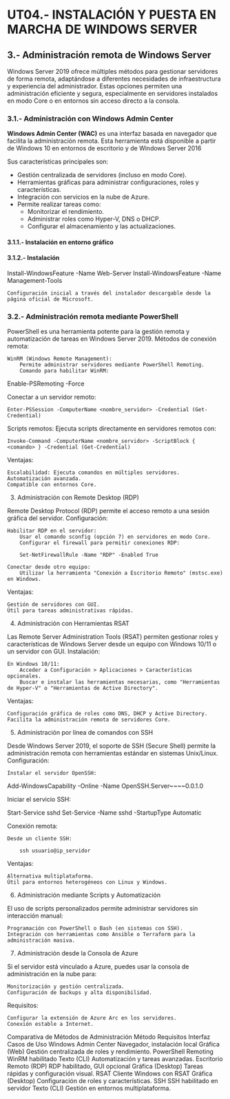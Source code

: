 # UT04.- INSTALACIÓN Y PUESTA EN MARCHA DE WINDOWS SERVER


## 3.- Administración remota de Windows Server

Windows Server 2019 ofrece múltiples métodos para gestionar servidores de forma remota, adaptándose a diferentes necesidades de infraestructura y experiencia del administrador. Estas opciones permiten una administración eficiente y segura, especialmente en servidores instalados en modo Core o en entornos sin acceso directo a la consola.

### 3.1.- Administración con Windows Admin Center

**Windows Admin Center (WAC)** es una interfaz basada en navegador que facilita la administración remota. Esta herramienta está disponible a partir de Windows 10 en entornos de escritorio y de Windows Server 2016

Sus características principales son:

- Gestión centralizada de servidores (incluso en modo Core).
- Herramientas gráficas para administrar configuraciones, roles y características.
- Integración con servicios en la nube de Azure.
- Permite realizar tareas como:
    - Monitorizar el rendimiento.
    - Administrar roles como Hyper-V, DNS o DHCP.
    - Configurar el almacenamiento y las actualizaciones.


#### 3.1.1.- Instalación en entorno gráfico


#### 3.1.2.- Instalación 

Install-WindowsFeature -Name Web-Server
Install-WindowsFeature -Name Management-Tools

    Configuración inicial a través del instalador descargable desde la página oficial de Microsoft.

### 3.2.- Administración remota mediante PowerShell

PowerShell es una herramienta potente para la gestión remota y automatización de tareas en Windows Server 2019.
Métodos de conexión remota:

    WinRM (Windows Remote Management):
        Permite administrar servidores mediante PowerShell Remoting.
        Comando para habilitar WinRM:

Enable-PSRemoting -Force

Conectar a un servidor remoto:

    Enter-PSSession -ComputerName <nombre_servidor> -Credential (Get-Credential)

Scripts remotos: Ejecuta scripts directamente en servidores remotos con:

    Invoke-Command -ComputerName <nombre_servidor> -ScriptBlock { <comando> } -Credential (Get-Credential)

Ventajas:

    Escalabilidad: Ejecuta comandos en múltiples servidores.
    Automatización avanzada.
    Compatible con entornos Core.

3. Administración con Remote Desktop (RDP)

Remote Desktop Protocol (RDP) permite el acceso remoto a una sesión gráfica del servidor.
Configuración:

    Habilitar RDP en el servidor:
        Usar el comando sconfig (opción 7) en servidores en modo Core.
        Configurar el firewall para permitir conexiones RDP:

        Set-NetFirewallRule -Name "RDP" -Enabled True

    Conectar desde otro equipo:
        Utilizar la herramienta "Conexión a Escritorio Remoto" (mstsc.exe) en Windows.

Ventajas:

    Gestión de servidores con GUI.
    Útil para tareas administrativas rápidas.

4. Administración con Herramientas RSAT

Las Remote Server Administration Tools (RSAT) permiten gestionar roles y características de Windows Server desde un equipo con Windows 10/11 o un servidor con GUI.
Instalación:

    En Windows 10/11:
        Acceder a Configuración > Aplicaciones > Características opcionales.
        Buscar e instalar las herramientas necesarias, como "Herramientas de Hyper-V" o "Herramientas de Active Directory".

Ventajas:

    Configuración gráfica de roles como DNS, DHCP y Active Directory.
    Facilita la administración remota de servidores Core.

5. Administración por línea de comandos con SSH

Desde Windows Server 2019, el soporte de SSH (Secure Shell) permite la administración remota con herramientas estándar en sistemas Unix/Linux.
Configuración:

    Instalar el servidor OpenSSH:

Add-WindowsCapability -Online -Name OpenSSH.Server~~~~0.0.1.0

Iniciar el servicio SSH:

Start-Service sshd
Set-Service -Name sshd -StartupType Automatic

Conexión remota:

    Desde un cliente SSH:

        ssh usuario@ip_servidor

Ventajas:

    Alternativa multiplataforma.
    Útil para entornos heterogéneos con Linux y Windows.

6. Administración mediante Scripts y Automatización

El uso de scripts personalizados permite administrar servidores sin interacción manual:

    Programación con PowerShell o Bash (en sistemas con SSH).
    Integración con herramientas como Ansible o Terraform para la administración masiva.

7. Administración desde la Consola de Azure

Si el servidor está vinculado a Azure, puedes usar la consola de administración en la nube para:

    Monitorización y gestión centralizada.
    Configuración de backups y alta disponibilidad.

Requisitos:

    Configurar la extensión de Azure Arc en los servidores.
    Conexión estable a Internet.

Comparativa de Métodos de Administración
Método	Requisitos	Interfaz	Casos de Uso
Windows Admin Center	Navegador, instalación local	Gráfica (Web)	Gestión centralizada de roles y rendimiento.
PowerShell Remoting	WinRM habilitado	Texto (CLI)	Automatización y tareas avanzadas.
Escritorio Remoto (RDP)	RDP habilitado, GUI opcional	Gráfica (Desktop)	Tareas rápidas y configuración visual.
RSAT	Cliente Windows con RSAT	Gráfica (Desktop)	Configuración de roles y características.
SSH	SSH habilitado en servidor	Texto (CLI)	Gestión en entornos multiplataforma.
